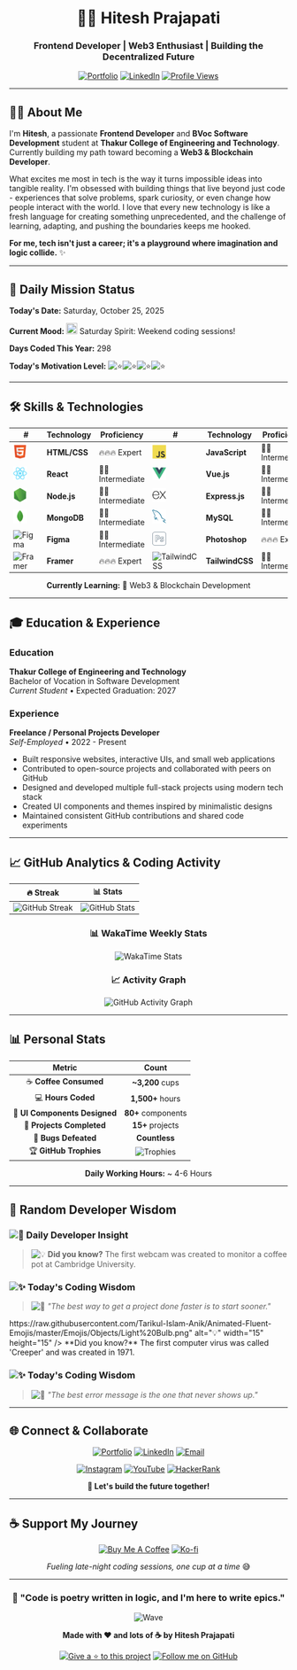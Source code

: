 <div align="center">

# 👨‍💻 Hitesh Prajapati

### Frontend Developer | Web3 Enthusiast | Building the Decentralized Future

[![Portfolio](https://img.shields.io/badge/Portfolio-Visit-00d9ff?style=for-the-badge&logo=firefox&logoColor=white)](https://levenine.vercel.app/)
[![LinkedIn](https://img.shields.io/badge/LinkedIn-Connect-0077B5?style=for-the-badge&logo=linkedin&logoColor=white)](http://linkedin.com/in/autistickyrios/)
[![Profile Views](https://komarev.com/ghpvc/?username=autistickyrios&label=Profile%20Views&color=00d9ff&style=for-the-badge)](https://github.com/autistickyrios)

</div>

---

## 👨‍💻 About Me

I'm **Hitesh**, a passionate **Frontend Developer** and **BVoc Software Development** student at **Thakur College of Engineering and Technology**. Currently building my path toward becoming a **Web3 & Blockchain Developer**.

What excites me most in tech is the way it turns impossible ideas into tangible reality. I'm obsessed with building things that live beyond just code - experiences that solve problems, spark curiosity, or even change how people interact with the world. I love that every new technology is like a fresh language for creating something unprecedented, and the challenge of learning, adapting, and pushing the boundaries keeps me hooked. 

**For me, tech isn't just a career; it's a playground where imagination and logic collide.** ✨

---

## 🎯 Daily Mission Status

<!-- DAILY_UPDATE_START -->
**Today's Date:** Saturday, October 25, 2025

**Current Mood:** <img src="https://raw.githubusercontent.com/Tarikul-Islam-Anik/Animated-Fluent-Emojis/master/Emojis/People/Man%20in%20Tuxedo%20Medium%20Skin%20Tone.png" alt="" width="20" height="20" /> Saturday Spirit: Weekend coding sessions!

**Days Coded This Year:** 298

**Today's Motivation Level:** <img src="https://raw.githubusercontent.com/Tarikul-Islam-Anik/Animated-Fluent-Emojis/master/Emojis/Travel%20and%20places/Star.png" alt="⭐" width="15" height="15" /><img src="https://raw.githubusercontent.com/Tarikul-Islam-Anik/Animated-Fluent-Emojis/master/Emojis/Travel%20and%20places/Star.png" alt="⭐" width="15" height="15" /><img src="https://raw.githubusercontent.com/Tarikul-Islam-Anik/Animated-Fluent-Emojis/master/Emojis/Travel%20and%20places/Star.png" alt="⭐" width="15" height="15" /><img src="https://raw.githubusercontent.com/Tarikul-Islam-Anik/Animated-Fluent-Emojis/master/Emojis/Travel%20and%20places/Star.png" alt="⭐" width="15" height="15" />
<!-- DAILY_UPDATE_END -->

---

## 🛠️ Skills & Technologies

<div align="center">

| # | Technology | Proficiency | # | Technology | Proficiency |
|---|---|---|---|---|---|
| <img src="https://raw.githubusercontent.com/devicons/devicon/master/icons/html5/html5-original.svg" alt="HTML5" width="25" height="25" /> | **HTML/CSS** | 🔥🔥🔥 Expert | <img src="https://raw.githubusercontent.com/devicons/devicon/master/icons/javascript/javascript-original.svg" alt="JavaScript" width="25" height="25" /> | **JavaScript** | 💪💪 Intermediate |
| <img src="https://raw.githubusercontent.com/devicons/devicon/master/icons/react/react-original.svg" alt="React" width="25" height="25" /> | **React** | 💪💪 Intermediate | <img src="https://raw.githubusercontent.com/devicons/devicon/master/icons/vuejs/vuejs-original.svg" alt="Vue" width="25" height="25" /> | **Vue.js** | 💪💪 Intermediate |
| <img src="https://raw.githubusercontent.com/devicons/devicon/master/icons/nodejs/nodejs-original.svg" alt="Node.js" width="25" height="25" /> | **Node.js** | 💪💪 Intermediate | <img src="https://raw.githubusercontent.com/devicons/devicon/master/icons/express/express-original.svg" alt="Express.js" width="25" height="25" /> | **Express.js** | 💪💪 Intermediate |
| <img src="https://raw.githubusercontent.com/devicons/devicon/master/icons/mongodb/mongodb-original.svg" alt="MongoDB" width="25" height="25" /> | **MongoDB** | 💪💪 Intermediate | <img src="https://raw.githubusercontent.com/devicons/devicon/master/icons/mysql/mysql-original.svg" alt="MySQL" width="25" height="25" /> | **MySQL** | 💪💪 Intermediate |
| <img src="https://www.vectorlogo.zone/logos/figma/figma-icon.svg" alt="Figma" width="25" height="25" /> | **Figma** | 💪💪 Intermediate | <img src="https://raw.githubusercontent.com/devicons/devicon/master/icons/photoshop/photoshop-line.svg" alt="Photoshop" width="25" height="25" /> | **Photoshop** | 🔥🔥🔥 Expert |
| <img src="https://www.vectorlogo.zone/logos/framer/framer-icon.svg" alt="Framer" width="25" height="25" /> | **Framer** | 🔥🔥🔥 Expert | <img src="https://www.vectorlogo.zone/logos/tailwindcss/tailwindcss-icon.svg" alt="TailwindCSS" width="25" height="25" /> | **TailwindCSS** | 💪💪 Intermediate |

**Currently Learning:** 🔗 Web3 & Blockchain Development

</div>

---

## 🎓 Education & Experience

### **Education**
**Thakur College of Engineering and Technology**  
Bachelor of Vocation in Software Development  
*Current Student* • Expected Graduation: 2027

### **Experience**
**Freelance / Personal Projects Developer**  
*Self-Employed* • 2022 - Present
- Built responsive websites, interactive UIs, and small web applications
- Contributed to open-source projects and collaborated with peers on GitHub
- Designed and developed multiple full-stack projects using modern tech stack
- Created UI components and themes inspired by minimalistic designs
- Maintained consistent GitHub contributions and shared code experiments

---

## 📈 GitHub Analytics & Coding Activity

<div align="center">

| 🔥 **Streak** | 📊 **Stats** |
|:---:|:---:|
| ![GitHub Streak](https://streak-stats.demolab.com/?user=autistickyrios&theme=tokyonight_duo&hide_border=true&fire=00d9ff&ring=ff6b6b&currStreakLabel=00d9ff) | ![GitHub Stats](https://github-readme-stats.vercel.app/api?username=autistickyrios&show_icons=true&theme=tokyonight&hide_border=true&title_color=00d9ff&icon_color=ff6b6b&text_color=ffffff&bg_color=0d1117) |

### 📊 WakaTime Weekly Stats
![WakaTime Stats](https://github-readme-stats.vercel.app/api/wakatime?username=autistickyrios&theme=tokyonight&hide_border=true&title_color=00d9ff&text_color=ffffff&bg_color=0d1117)

### 📈 Activity Graph
![GitHub Activity Graph](https://github-readme-activity-graph.vercel.app/graph?username=autistickyrios&theme=tokyo-night&hide_border=true&bg_color=0d1117&color=00d9ff&line=ff6b6b&point=ffffff)

</div>

---

## 📊 Personal Stats

<div align="center">

| Metric | Count |
|:---:|:---:|
| ☕ **Coffee Consumed** | **~3,200** cups |
| 💻 **Hours Coded** | **1,500+** hours |
| 🎨 **UI Components Designed** | **80+** components |
| 🚀 **Projects Completed** | **15+** projects |
| 🐛 **Bugs Defeated** | **Countless** |
| 🏆 **GitHub Trophies** | ![Trophies](https://github-profile-trophy.vercel.app/?username=autistickyrios&theme=discord&no-frame=true&no-bg=true&margin-w=4&row=1&column=6) |

**Daily Working Hours:** ~ 4-6 Hours

</div>

---

## 🎲 Random Developer Wisdom

<!-- RANDOM_FACT_START -->
### <img src="https://raw.githubusercontent.com/Tarikul-Islam-Anik/Animated-Fluent-Emojis/master/Emojis/Activities/Direct%20Hit.png" alt="🎯" width="20" height="20" /> Daily Developer Insight
> <img src="https://raw.githubusercontent.com/Tarikul-Islam-Anik/Animated-Fluent-Emojis/master/Emojis/Objects/Light%20Bulb.png" alt="💡" width="15" height="15" /> **Did you know?** The first webcam was created to monitor a coffee pot at Cambridge University.

### <img src="https://raw.githubusercontent.com/Tarikul-Islam-Anik/Animated-Fluent-Emojis/master/Emojis/Travel%20and%20places/Sparkles.png" alt="✨" width="20" height="20" /> Today's Coding Wisdom
> <img src="https://raw.githubusercontent.com/Tarikul-Islam-Anik/Animated-Fluent-Emojis/master/Emojis/People/Brain.png" alt="🧠" width="15" height="15" /> *"The best way to get a project done faster is to start sooner."*
<!-- RANDOM_FACT_END -->https://raw.githubusercontent.com/Tarikul-Islam-Anik/Animated-Fluent-Emojis/master/Emojis/Objects/Light%20Bulb.png" alt="💡" width="15" height="15" /> **Did you know?** The first computer virus was called 'Creeper' and was created in 1971.

### <img src="https://raw.githubusercontent.com/Tarikul-Islam-Anik/Animated-Fluent-Emojis/master/Emojis/Travel%20and%20places/Sparkles.png" alt="✨" width="20" height="20" /> Today's Coding Wisdom
> <img src="https://raw.githubusercontent.com/Tarikul-Islam-Anik/Animated-Fluent-Emojis/master/Emojis/People/Brain.png" alt="🧠" width="15" height="15" /> *"The best error message is the one that never shows up."*
<!-- RANDOM_FACT_END -->

---

## 🌐 Connect & Collaborate

<div align="center">

[![Portfolio](https://img.shields.io/badge/Portfolio-Visit-FF5722?style=for-the-badge&logo=firefox&logoColor=white)](https://levenine.vercel.app/)
[![LinkedIn](https://img.shields.io/badge/LinkedIn-Connect-0077B5?style=for-the-badge&logo=linkedin&logoColor=white)](http://linkedin.com/in/autistickyrios/)
[![Email](https://img.shields.io/badge/Email-Contact-D14836?style=for-the-badge&logo=gmail&logoColor=white)](mailto:autistickyrios@gmail.com)

[![Instagram](https://img.shields.io/badge/Instagram-Follow-E4405F?style=for-the-badge&logo=instagram&logoColor=white)](https://www.instagram.com/detraquez)
[![YouTube](https://img.shields.io/badge/YouTube-Subscribe-FF0000?style=for-the-badge&logo=youtube&logoColor=white)](https://www.youtube.com/@LEVENINE)
[![HackerRank](https://img.shields.io/badge/HackerRank-Solve-2EC866?style=for-the-badge&logo=hackerrank&logoColor=white)](https://www.hackerrank.com/profile/autistickyrios)

**💬 Let's build the future together!**

</div>

---

## ☕ Support My Journey

<div align="center">

[![Buy Me A Coffee](https://img.shields.io/badge/Buy_Me_A_Coffee-FFDD00?style=for-the-badge&logo=buy-me-a-coffee&logoColor=black)](https://buymeacoffee.com/autistickyrios)
[![Ko-fi](https://img.shields.io/badge/Ko--fi-F16061?style=for-the-badge&logo=ko-fi&logoColor=white)](https://ko-fi.com/autistickyrios)

*Fueling late-night coding sessions, one cup at a time* 😅

</div>

---

<div align="center">

### 🌟 **"Code is poetry written in logic, and I'm here to write epics."**

![Wave](https://raw.githubusercontent.com/mayhemantt/mayhemantt/Update/svg/Bottom.svg)

**Made with ❤️ and lots of ☕ by Hitesh Prajapati**

[![Give a ⭐ to this project](https://img.shields.io/badge/Give%20a%20%E2%AD%90%20to%20this%20project-black?style=for-the-badge)](https://github.com/autistickyrios/autistickyrios)
[![Follow me on GitHub](https://img.shields.io/badge/Follow%20me%20on%20GitHub-00d9ff?style=for-the-badge&logo=github)](https://github.com/autistickyrios)

</div>
